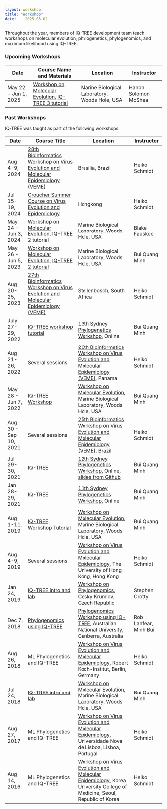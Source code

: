 ```yaml
---
layout: workshop
title: "Workshop"
date:    2025-05-02
---
```


Throughout the year, members of IQ-TREE development team teach workshops on molecular evolution, phylogenetics, phylogenomics, and maximum likelihood using IQ-TREE.

### Upcoming Workshops


| Date |  Course Name and Materials | Location | Instructor |
|------|---------------|----------------------------|-------------|
| May 22 - Jun 1, 2025 | [Workshop on Molecular Evolution](https://molevolworkshop.github.io), [IQ-TREE 3 tutorial](molevol_tutorial2025) | Marine Biological Laboratory, Woods Hole, USA | Hanon Solomon McShea |

### Past Workshops

IQ-TREE was taught as part of the following workshops:

| Date |  Course Title | Location | Instructor |
|------|---------------|----------------------------|-------------|
| Aug 4-9, 2024 | [28th Bioinformatics Workshop on Virus Evolution and Molecular Epidemiology (VEME)](https://veme.climade.health/) | Brasilia, Brazil | Heiko Schmidt |
| Jul 15-19, 2024 | [Croucher Summer Course on Virus Evolution and Epidemiology](https://projects.croucher.org.hk/summer-courses/virus-evolution-and-epidemiology) | Hongkong | Heiko Schmidt |
| May 24 - Jun 3, 2024 | [Workshop on Molecular Evolution](https://molevolworkshop.github.io), IQ-TREE 2 tutorial | Marine Biological Laboratory, Woods Hole, USA | Blake Fauskee |
| May 26 - Jun 5, 2023 | [Workshop on Molecular Evolution](https://molevolworkshop.github.io), [IQ-TREE 2 tutorial](molevol2023) | Marine Biological Laboratory, Woods Hole, USA | Bui Quang Minh |
| Aug 20-25, 2023 | [27th Bioinformatics Workshop on Virus Evolution and Molecular Epidemiology (VEME)](https://veme.climade.health/27th-international-bioinformatics-workshop-on-virus-evolution-and-molecular-epidemiology-veme/) | Stellenbosch, South Africa | Heiko Schmidt |
| July 27-29, 2022 | [IQ-TREE workshop tutorial](sydney2022) | [13th Sydney Phylogenetics Workshop](https://meep.sydney.edu.au/workshops/), Online | Bui Quang Minh |
| Aug 21-26, 2022 | Several sessions | [26th Bioinformatics Workshop on Virus Evolution and Molecular Epidemiology (VEME)](https://rega.kuleuven.be/cev/veme-workshop/2022), Panama | Heiko Schmidt |
| May 28 - Jun 7, 2022 | [IQ-TREE Workshop](molevol2022) | [Workshop on Molecular Evolution](https://molevolworkshop.github.io), Marine Biological Laboratory, Woods Hole, USA | Bui Quang Minh |
| Aug 30 - Sep 10, 2021 | Several sessions | [25th Bioinformatics Workshop on Virus Evolution and Molecular Epidemiology (VEME)](https://rega.kuleuven.be/cev/veme-workshop/2021), Brazil | Heiko Schmidt |
| Jul 29-30, 2021 | IQ-TREE | [12th Sydney Phylogenetics Workshop](https://meep.sydney.edu.au/workshops/), Online, [slides from Github](https://github.com/simon-ho/SydneyPhyloWorkshop) | Bui Quang Minh |
| Jan 28-29, 2021 | IQ-TREE | [11th Sydney Phylogenetics Workshop](https://meep.sydney.edu.au/workshops/), Online | Bui Quang Minh |
| Aug 1-11, 2019 | [IQ-TREE Workshop Tutorial](molevol2019) | [Workshop on Molecular Evolution](https://molevol.mbl.edu), Marine Biological Laboratory, Woods Hole, USA | Bui Quang Minh |
| Aug 4-9, 2019 | Several sessions | [Workshop on Virus Evolution and Molecular Epidemiology](https://rega.kuleuven.be/cev/veme-workshop/2019), The University of Hong Kong, Hong Kong | Heiko Schmidt |
| Jan 24, 2019 | [IQ-TREE intro and lab](ck2019) | [Workshop on Phylogenomics](http://evomics.org/workshops/2019-workshop-on-phylogenomics-cesky-krumlov/), Cesky Krumlov, Czech Republic | Stephen Crotty |
| Dec 7, 2018 | [Phylogenomics using IQ-TREE](anu2018) | [Phylogenomics Workshop using IQ-TREE](http://cba.anu.edu.au/news-events/phylogenomics-workshop-using-iq-tree), Australian National University, Canberra, Australia | Rob Lanfear, Minh Bui |
| Aug 26, 2018 | ML Phylogenetics and IQ-TREE | [Workshop on Virus Evolution and Molecular Epidemiology](https://rega.kuleuven.be/cev/veme-workshop/2018), Robert Koch-Institut, Berlin, Germany | Heiko Schmidt |
| Jul 24, 2018 | [IQ-TREE intro and lab](molevol2018) | [Workshop on Molecular Evolution](https://molevol.mbl.edu), Marine Biological Laboratory, Woods Hole, USA | Bui Quang Minh |
| Aug 27, 2017 | ML Phylogenetics and IQ-TREE | [Workshop on Virus Evolution and Molecular Epidemiology](https://rega.kuleuven.be/cev/veme-workshop/2017), Universidade Nova de Lisboa, Lisboa, Portugal | Heiko Schmidt |
| Aug 14, 2016 | ML Phylogenetics and IQ-TREE | [Workshop on Virus Evolution and Molecular Epidemiology](https://rega.kuleuven.be/cev/veme-workshop/2016), Korea University College of Medicine, Seoul, Republic of Korea | Heiko Schmidt |

